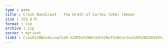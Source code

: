 ```yaml
---
type : game
title : Crash Bandicoot - The Wrath of Cortex (USA) (Demo)
size : 159.8 M
format : iso
archive : zip
server : myrient
link2 : Crash%20Bandicoot%20-%20The%20Wrath%20of%20Cortex%20%28USA%29%20%28Demo%29
---
```

